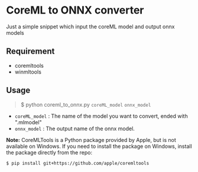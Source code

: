 # CoreML to ONNX converter
Just a simple snippet which input the coreML model and output onnx models

## Requirement
 - coremltools
 - winmltools

## Usage
> $ python coreml_to_onnx.py `coreML_model` `onnx_model`

* `coreML_model` : The name of the model you want to convert, ended with ".mlmodel"
* `onnx_model` : The output name of the onnx model.

**Note:** CoreMLTools is a Python package provided by Apple, but is not available on Windows. If you need to install the package on Windows, install the package directly from the repo:

```
$ pip install git+https://github.com/apple/coremltools
```
